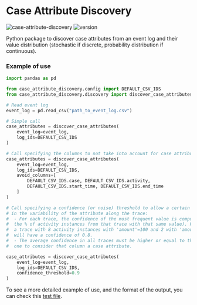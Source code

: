 # Case Attribute Discovery

![case-attribute-discovery](https://github.com/AutomatedProcessImprovement/case-attribute-discovery/actions/workflows/build.yaml/badge.svg)
![version](https://img.shields.io/github/v/tag/AutomatedProcessImprovement/case-attribute-discovery)


Python package to discover case attributes from an event log and their value distribution (stochastic if discrete, probability distribution
if continuous).

### Example of use

```python
import pandas as pd

from case_attribute_discovery.config import DEFAULT_CSV_IDS
from case_attribute_discovery.discovery import discover_case_attributes

# Read event log
event_log = pd.read_csv("path_to_event_log.csv")

# Simple call
case_attributes = discover_case_attributes(
    event_log=event_log,
    log_ids=DEFAULT_CSV_IDS
)

# Call specifying the columns to not take into account for case attribute analysis
case_attributes = discover_case_attributes(
    event_log=event_log,
    log_ids=DEFAULT_CSV_IDS,
    avoid_columns=[
        DEFAULT_CSV_IDS.case, DEFAULT_CSV_IDS.activity,
        DEFAULT_CSV_IDS.start_time, DEFAULT_CSV_IDS.end_time
    ]
)

# Call specifying a confidence (or noise) threshold to allow a certain noise 
# in the variability of the attribute along the trace: 
#  - For each trace, the confidence of the most frequent value is computed (i.e. 
#  the % of activity instances from that trace with that same value). For example, 
#  a trace with 8 activity instances with 'amount'=100 and 2 with 'amount'=150 
#  will have a confidence of 0.8.
#  - The average confidence in all traces must be higher or equal to the specified
#  one to consider that column a case attribute.

case_attributes = discover_case_attributes(
    event_log=event_log,
    log_ids=DEFAULT_CSV_IDS,
    confidence_threshold=0.9
)
```

To see a more detailed example of use, and the format of the output, you can check this
[test file](https://github.com/AutomatedProcessImprovement/case-attribute-discovery/blob/964a5840325b1f8e8436c7004d5ab09b78b335d2/tests/discovery_test.py#L40).
